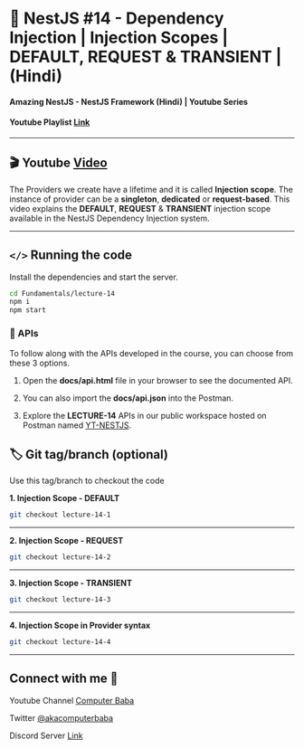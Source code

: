 # 📖 NestJS #14 - Dependency Injection | Injection Scopes | DEFAULT, REQUEST & TRANSIENT | (Hindi)

#### Amazing NestJS - NestJS Framework (Hindi) | Youtube Series

#### Youtube Playlist [Link](https://bit.ly/3titPk3)

---

## 🎬 Youtube [Video](https://youtu.be/MO6_dv_q8sY)

The Providers we create have a lifetime and it is called **Injection scope**. The instance of provider can be a **singleton**, **dedicated** or **request-based**. This video explains the **DEFAULT**, **REQUEST** & **TRANSIENT** injection scope available in the NestJS Dependency Injection system.


---

## `</>` Running the code

Install the dependencies and start the server.

```sh
cd Fundamentals/lecture-14
npm i
npm start
```

### 📝 APIs

To follow along with the APIs developed in the course, you can choose from these 3 options.

1. Open the **docs/api.html** file in your browser to see the documented API.

2. You can also import the **docs/api.json** into the Postman.

3. Explore the **LECTURE-14** APIs in our public workspace hosted on Postman named
   [YT-NESTJS](https://bit.ly/3wJJKK6).

## 🏷️ Git tag/branch (optional)

Use this tag/branch to checkout the code

**1. Injection Scope - DEFAULT**

```sh
git checkout lecture-14-1
```

---

**2. Injection Scope - REQUEST**

```sh
git checkout lecture-14-2
```

---

**3. Injection Scope - TRANSIENT**

```sh
git checkout lecture-14-3
```

---

**4. Injection Scope in Provider syntax**

```sh
git checkout lecture-14-4
```

---

## Connect with me 👋

Youtube Channel [Computer Baba](https://www.youtube.com/c/ComputerBabaOfficial)

Twitter [@akacomputerbaba](https://twitter.com/akacomputerbaba)

Discord Server [Link](https://discord.gg/9V4VTDM)
